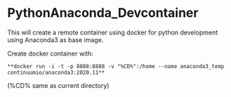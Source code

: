 # PythonAnaconda_Devcontainer
This will create a remote container using docker for python development using Anaconda3 as base image.

Create docker container with:

  `**docker run -i -t -p 8888:8888 -v "%CD%":/home --name anaconda3_temp continuumio/anaconda3:2020.11**`
  
  (%CD% same as current directory)
  
